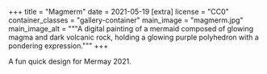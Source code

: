 +++
title = "Magmerm"
date = 2021-05-19
[extra]
license = "CC0"
container_classes = "gallery-container"
main_image = "magmerm.jpg"
main_image_alt = """A digital painting of a mermaid composed of glowing magma and dark volcanic rock, holding a glowing purple polyhedron with a pondering expression."""
+++

A fun quick design for Mermay 2021.

<!-- more -->
